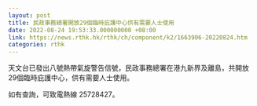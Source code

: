```yaml
---
layout: post
title: 民政事務總署開放29個臨時庇護中心供有需要人士使用
date: 2022-08-24 19:53:33.000000000 +08:00
link: https://news.rthk.hk/rthk/ch/component/k2/1663906-20220824.htm
categories: rthk
---
```


天文台已發出八號熱帶氣旋警告信號，民政事務總署在港九新界及離島，共開放29個臨時庇護中心，供有需要人士使用。
 
如有查詢，可致電熱線 25728427。
